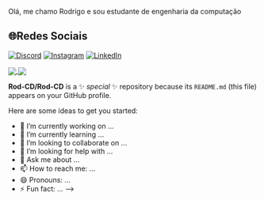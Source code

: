 Olá, me chamo Rodrigo e sou estudante de engenharia da computação 

## 🌐Redes Sociais
[![Discord](https://img.shields.io/badge/Discord-%237289DA.svg?logo=discord&logoColor=white)](https://discordapp.com/users/307465705509486602) [![Instagram](https://img.shields.io/badge/Instagram-%23E4405F.svg?logo=Instagram&logoColor=white)](https://instagram.com/gabirurez) [![LinkedIn](https://img.shields.io/badge/LinkedIn-%230077B5.svg?logo=linkedin&logoColor=white)](https://www.linkedin.com/in/rodrigo-dalmaschio-7624091b6/)

<a href="https://github.com/Rod-CD">
  <img align="center" src="https://github-readme-stats.vercel.app/api?username=Rod-CD&count_private=true&hide=contribs&count_private=true&show_icons=true&theme=midnight-purple" />
</a>
<a href="https://github.com/anuraghazra/github-readme-stats">
  <img align="center" src="https://github-readme-stats.vercel.app/api/top-langs/?username=Rod-CD&layout=compact&theme=midnight-purple" />
</a>

**Rod-CD/Rod-CD** is a ✨ _special_ ✨ repository because its `README.md` (this file) appears on your GitHub profile.

Here are some ideas to get you started:

- 🔭 I’m currently working on ...
- 🌱 I’m currently learning ...
- 👯 I’m looking to collaborate on ...
- 🤔 I’m looking for help with ...
- 💬 Ask me about ...
- 📫 How to reach me: ...
- 😄 Pronouns: ...
- ⚡ Fun fact: ...
-->
